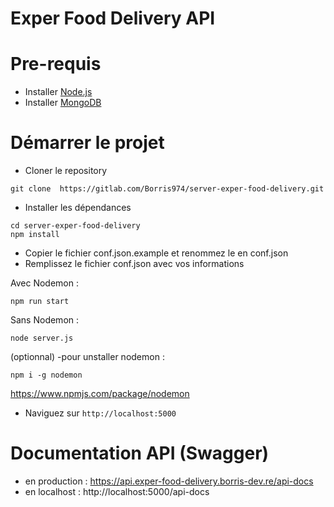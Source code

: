 # Exper Food Delivery API

# Pre-requis
- Installer [Node.js](https://nodejs.org/fr/) 
- Installer [MongoDB](https://www.mongodb.com/fr-fr) 

# Démarrer le projet
- Cloner le repository
```
git clone  https://gitlab.com/Borris974/server-exper-food-delivery.git
```
- Installer les dépendances
```
cd server-exper-food-delivery
npm install
```


- Copier le fichier conf.json.example et renommez le en conf.json
- Remplissez le fichier conf.json avec vos informations


Avec Nodemon : 
```
npm run start
```
Sans Nodemon : 

```
node server.js
```

(optionnal) 
-pour unstaller nodemon : 
```
npm i -g nodemon
```
https://www.npmjs.com/package/nodemon

- Naviguez sur `http://localhost:5000`

# Documentation API (Swagger)
- en production :
  https://api.exper-food-delivery.borris-dev.re/api-docs 
- en localhost : 
    http://localhost:5000/api-docs 


